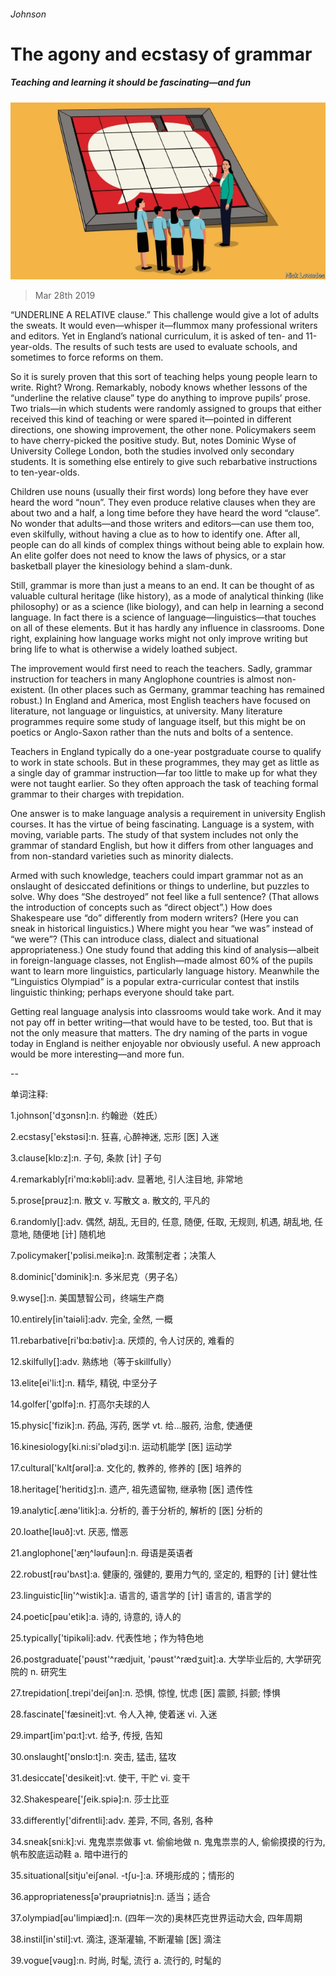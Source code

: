 ###### Johnson

# The agony and ecstasy of grammar 

##### Teaching and learning it should be fascinating—and fun 

![image](images/20190330_BKD001_0.jpg) 

> Mar 28th 2019 

“UNDERLINE A RELATIVE clause.” This challenge would give a lot of adults the sweats. It would even—whisper it—flummox many professional writers and editors. Yet in England’s national curriculum, it is asked of ten- and 11-year-olds. The results of such tests are used to evaluate schools, and sometimes to force reforms on them. 

So it is surely proven that this sort of teaching helps young people learn to write. Right? Wrong. Remarkably, nobody knows whether lessons of the “underline the relative clause” type do anything to improve pupils’ prose. Two trials—in which students were randomly assigned to groups that either received this kind of teaching or were spared it—pointed in different directions, one showing improvement, the other none. Policymakers seem to have cherry-picked the positive study. But, notes Dominic Wyse of University College London, both the studies involved only secondary students. It is something else entirely to give such rebarbative instructions to ten-year-olds. 

Children use nouns (usually their first words) long before they have ever heard the word “noun”. They even produce relative clauses when they are about two and a half, a long time before they have heard the word “clause”. No wonder that adults—and those writers and editors—can use them too, even skilfully, without having a clue as to how to identify one. After all, people can do all kinds of complex things without being able to explain how. An elite golfer does not need to know the laws of physics, or a star basketball player the kinesiology behind a slam-dunk. 

Still, grammar is more than just a means to an end. It can be thought of as valuable cultural heritage (like history), as a mode of analytical thinking (like philosophy) or as a science (like biology), and can help in learning a second language. In fact there is a science of language—linguistics—that touches on all of these elements. But it has hardly any influence in classrooms. Done right, explaining how language works might not only improve writing but bring life to what is otherwise a widely loathed subject. 

The improvement would first need to reach the teachers. Sadly, grammar instruction for teachers in many Anglophone countries is almost non-existent. (In other places such as Germany, grammar teaching has remained robust.) In England and America, most English teachers have focused on literature, not language or linguistics, at university. Many literature programmes require some study of language itself, but this might be on poetics or Anglo-Saxon rather than the nuts and bolts of a sentence. 

Teachers in England typically do a one-year postgraduate course to qualify to work in state schools. But in these programmes, they may get as little as a single day of grammar instruction—far too little to make up for what they were not taught earlier. So they often approach the task of teaching formal grammar to their charges with trepidation. 

One answer is to make language analysis a requirement in university English courses. It has the virtue of being fascinating. Language is a system, with moving, variable parts. The study of that system includes not only the grammar of standard English, but how it differs from other languages and from non-standard varieties such as minority dialects. 

Armed with such knowledge, teachers could impart grammar not as an onslaught of desiccated definitions or things to underline, but puzzles to solve. Why does “She destroyed” not feel like a full sentence? (That allows the introduction of concepts such as “direct object”.) How does Shakespeare use “do” differently from modern writers? (Here you can sneak in historical linguistics.) Where might you hear “we was” instead of “we were”? (This can introduce class, dialect and situational appropriateness.) One study found that adding this kind of analysis—albeit in foreign-language classes, not English—made almost 60% of the pupils want to learn more linguistics, particularly language history. Meanwhile the “Linguistics Olympiad” is a popular extra-curricular contest that instils linguistic thinking; perhaps everyone should take part. 

Getting real language analysis into classrooms would take work. And it may not pay off in better writing—that would have to be tested, too. But that is not the only measure that matters. The dry naming of the parts in vogue today in England is neither enjoyable nor obviously useful. A new approach would be more interesting—and more fun. 

-- 

 单词注释:

1.johnson['dʒɔnsn]:n. 约翰逊（姓氏） 

2.ecstasy['ekstәsi]:n. 狂喜, 心醉神迷, 忘形 [医] 入迷 

3.clause[klɒ:z]:n. 子句, 条款 [计] 子句 

4.remarkably[ri'mɑ:kәbli]:adv. 显著地, 引人注目地, 非常地 

5.prose[prәuz]:n. 散文 v. 写散文 a. 散文的, 平凡的 

6.randomly[]:adv. 偶然, 胡乱, 无目的, 任意, 随便, 任取, 无规则, 机遇, 胡乱地, 任意地, 随便地 [计] 随机地 

7.policymaker['pɔlisi.meikә]:n. 政策制定者；决策人 

8.dominic['dɔminik]:n. 多米尼克（男子名） 

9.wyse[]:n. 美国慧智公司，终端生产商 

10.entirely[in'taiәli]:adv. 完全, 全然, 一概 

11.rebarbative[ri'bɑ:bәtiv]:a. 厌烦的, 令人讨厌的, 难看的 

12.skilfully[]:adv. 熟练地（等于skillfully） 

13.elite[ei'li:t]:n. 精华, 精锐, 中坚分子 

14.golfer['gɒlfә]:n. 打高尔夫球的人 

15.physic['fizik]:n. 药品, 泻药, 医学 vt. 给...服药, 治愈, 使通便 

16.kinesiology[ki.ni:si'ɒlәdʒi]:n. 运动机能学 [医] 运动学 

17.cultural['kʌltʃәrәl]:a. 文化的, 教养的, 修养的 [医] 培养的 

18.heritage['heritidʒ]:n. 遗产, 祖先遗留物, 继承物 [医] 遗传性 

19.analytic[.ænә'litik]:a. 分析的, 善于分析的, 解析的 [医] 分析的 

20.loathe[lәuð]:vt. 厌恶, 憎恶 

21.anglophone['æŋ^lәufәun]:n. 母语是英语者 

22.robust[rәu'bʌst]:a. 健康的, 强健的, 要用力气的, 坚定的, 粗野的 [计] 健壮性 

23.linguistic[liŋ'^wistik]:a. 语言的, 语言学的 [计] 语言的, 语言学的 

24.poetic[pәu'etik]:a. 诗的, 诗意的, 诗人的 

25.typically['tipikәli]:adv. 代表性地；作为特色地 

26.postgraduate['pәust'^rædjuit, 'pәust'^rædʒuit]:a. 大学毕业后的, 大学研究院的 n. 研究生 

27.trepidation[.trepi'deiʃәn]:n. 恐惧, 惊惶, 忧虑 [医] 震颤, 抖颤; 悸惧 

28.fascinate['fæsineit]:vt. 令人入神, 使着迷 vi. 入迷 

29.impart[im'pɑ:t]:vt. 给予, 传授, 告知 

30.onslaught['ɒnslɒ:t]:n. 突击, 猛击, 猛攻 

31.desiccate['desikeit]:vt. 使干, 干贮 vi. 变干 

32.Shakespeare['ʃeik.spiә]:n. 莎士比亚 

33.differently['difrentli]:adv. 差异, 不同, 各别, 各种 

34.sneak[sni:k]:vi. 鬼鬼祟祟做事 vt. 偷偷地做 n. 鬼鬼祟祟的人, 偷偷摸摸的行为, 帆布胶底运动鞋 a. 暗中进行的 

35.situational[sitju'eiʃәnәl. -tʃu-]:a. 环境形成的；情形的 

36.appropriateness[ə'prəupriətnis]:n. 适当；适合 

37.olympiad[әu'limpiæd]:n. (四年一次的)奥林匹克世界运动大会, 四年周期 

38.instil[in'stil]:vt. 滴注, 逐渐灌输, 不断灌输 [医] 滴注 

39.vogue[vәug]:n. 时尚, 时髦, 流行 a. 流行的, 时髦的 

